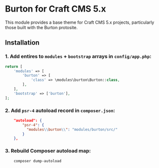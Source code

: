 # Burton for Craft CMS 5.x

This module provides a base theme for Craft CMS 5.x projects, particularly those built with the Burton protosite.

## Installation

### 1. Add entires to `modules` + `bootstrap` arrays in `config/app.php`:

```php
return [
    'modules' => [
        'burton' => [
            'class' => \modules\burton\Burton::class,
        ],
    ],
    'bootstrap' => ['burton'],
];
```

### 2. Add `psr-4` autoload record in `composer.json`:

```json
    "autoload": {
        "psr-4": {
          "modules\\burton\\": "modules/burton/src/"
        }
    },
```

### 3. Rebuild Composer autoload map:

```bash
    composer dump-autoload
```